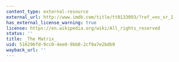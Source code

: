 ```yaml
---
content_type: external-resource
external_url: http://www.imdb.com/title/tt0133093/?ref_=nv_sr_1
has_external_license_warning: true
license: https://en.wikipedia.org/wiki/All_rights_reserved
status: ''
title: _The Matrix_
uid: 516296fd-9cc0-4ee0-9bb0-2cf9a7e2bdb9
wayback_url: ''
---
```

